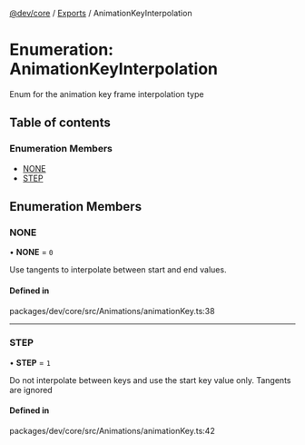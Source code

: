 [@dev/core](../README.md) / [Exports](../modules.md) / AnimationKeyInterpolation

# Enumeration: AnimationKeyInterpolation

Enum for the animation key frame interpolation type

## Table of contents

### Enumeration Members

- [NONE](AnimationKeyInterpolation.md#none)
- [STEP](AnimationKeyInterpolation.md#step)

## Enumeration Members

### NONE

• **NONE** = ``0``

Use tangents to interpolate between start and end values.

#### Defined in

packages/dev/core/src/Animations/animationKey.ts:38

___

### STEP

• **STEP** = ``1``

Do not interpolate between keys and use the start key value only. Tangents are ignored

#### Defined in

packages/dev/core/src/Animations/animationKey.ts:42
